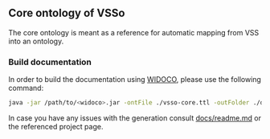 ## Core ontology of VSSo

The core ontology is meant as a reference for automatic mapping from VSS into an ontology.

### Build documentation

In order to build the documentation using [WIDOCO](https://github.com/dgarijo/Widoco), please use the following command:

```bash
java -jar /path/to/<widoco>.jar -ontFile ./vsso-core.ttl -outFolder ./docs/ -getOntologyMetadata -webVowl
```

In case you have any issues with the generation consult [docs/readme.md](docs/readme.md) or the referenced project page.